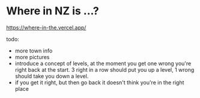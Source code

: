 
# Where in NZ is ...?

https://where-in-the.vercel.app/

todo:
* more town info
* more pictures
* introduce a concept of levels, at the moment you get one wrong you're right back at the start. 3 right in a row should put you up a level, 1 wrong should take you down a level. 
* if you get it right, but then go back it doesn't think you're in the right place